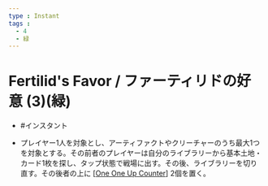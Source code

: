 ```yaml
---
type : Instant
tags : 
  - 4
  - 緑
---
```

# Fertilid's Favor / ファーティリドの好意 (3)(緑)

* #インスタント

* プレイヤー1人を対象とし、アーティファクトやクリーチャーのうち最大1つを対象とする。その前者のプレイヤーは自分のライブラリーから基本土地・カード1枚を探し、タップ状態で戦場に出す。その後、ライブラリーを切り直す。その後者の上に [[One One Up Counter]] 2個を置く。



[//begin]: # "Autogenerated link references for markdown compatibility"
[One One Up Counter]: <../../Counters/One One Up Counter.md> "+1/+1 Counter / +1/+1カウンター"
[//end]: # "Autogenerated link references"
